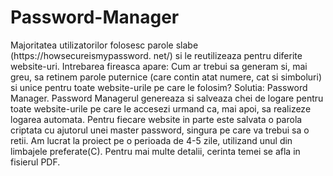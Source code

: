 # Password-Manager
Majoritatea utilizatorilor folosesc parole slabe (https://howsecureismypassword.
net/) si le reutilizeaza pentru diferite website-uri. Intrebarea fireasca apare: Cum
ar trebui sa generam si, mai greu, sa retinem parole puternice (care contin atat
numere, cat si simboluri) si unice pentru toate website-urile pe care le folosim?
Solutia: Password Manager.
Password Managerul genereaza si salveaza chei de logare pentru toate website-urile
pe care le accesezi urmand ca, mai apoi, sa realizeze logarea automata. Pentru fiecare
website in parte este salvata o parola criptata cu ajutorul unei master password,
singura pe care va trebui sa o retii.
Am lucrat la proiect pe o perioada de 4-5 zile, utilizand unul din limbajele preferate(C).
Pentru mai multe detalii, cerinta temei se afla in fisierul PDF.
